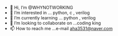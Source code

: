- 👋 Hi, I’m @WHYNOTWORKING
- 👀 I’m interested in ... python, c , verilog
- 🌱 I’m currently learning ... python , verilog
- 💞️ I’m looking to collaborate on ...coding king
- 📫 How to reach me ...e-mail aha3531@naver.com
<!---
WHYNOTWORKING/WHYNOTWORKING is a ✨ special ✨ repository because its `README.md` (this file) appears on your GitHub profile.
You can click the Preview link to take a look at your changes.
--->
